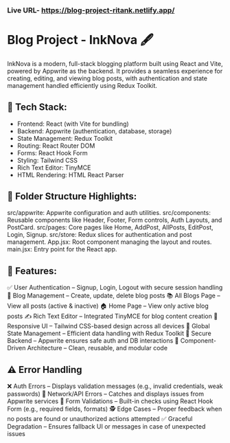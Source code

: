 ### Live URL- https://blog-project-ritank.netlify.app/

# Blog Project - InkNova 🖋️
InkNova is a modern, full-stack blogging platform built using React and Vite, powered by Appwrite as the backend. It provides a seamless experience for creating, editing, and viewing blog posts, with authentication and state management handled efficiently using Redux Toolkit.


## 🔧 Tech Stack:

- Frontend: React (with Vite for bundling)
- Backend: Appwrite (authentication, database, storage)
- State Management: Redux Toolkit
- Routing: React Router DOM
- Forms: React Hook Form
- Styling: Tailwind CSS
- Rich Text Editor: TinyMCE
- HTML Rendering: HTML React Parser

## 📁 Folder Structure Highlights:

src/appwrite: Appwrite configuration and auth utilities.
src/components: Reusable components like Header, Footer, Form controls, Auth Layouts, and PostCard.
src/pages: Core pages like Home, AddPost, AllPosts, EditPost, Login, Signup.
src/store: Redux slices for authentication and post management.
App.jsx: Root component managing the layout and routes.
main.jsx: Entry point for the React app.

## 📌 Features:

✅ User Authentication – Signup, Login, Logout with secure session handling
📝 Blog Management – Create, update, delete blog posts
📚 All Blogs Page – View all posts (active & inactive)
🏠 Home Page – View only active blog posts
✍️ Rich Text Editor – Integrated TinyMCE for blog content creation
📱 Responsive UI – Tailwind CSS-based design across all devices
🔄 Global State Management – Efficient data handling with Redux Toolkit
🔐 Secure Backend – Appwrite ensures safe auth and DB interactions
🧩 Component-Driven Architecture – Clean, reusable, and modular code

## ⚠️ Error Handling

❌ Auth Errors – Displays validation messages (e.g., invalid credentials, weak passwords)
🚫 Network/API Errors – Catches and displays issues from Appwrite services
🔁 Form Validations – Built-in checks using React Hook Form (e.g., required fields, formats)
🕵️ Edge Cases – Proper feedback when no posts are found or unauthorized actions attempted
✅ Graceful Degradation – Ensures fallback UI or messages in case of unexpected issues